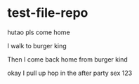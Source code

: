 # test-file-repo
hutao pls come home

I walk to burger king

Then I come back home from burger kind

okay I pull up hop in the after party
sex 123
